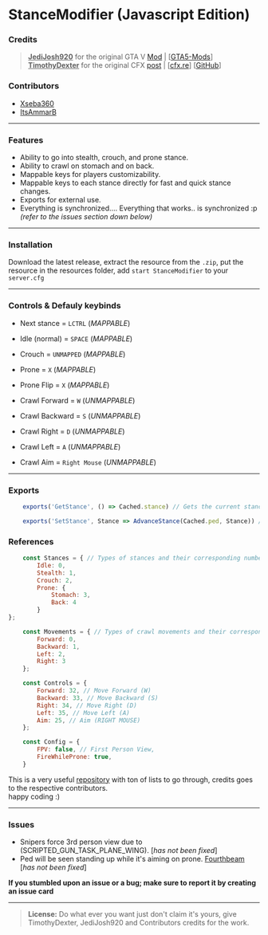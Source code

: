 # StanceModifier (Javascript Edition)

### Credits
> <ins>**JediJosh920**</ins> for the original GTA V [Mod](https://www.gta5-mods.com/scripts/stance) | [[GTA5-Mods](https://www.gta5-mods.com/users/jedijosh920)] <br>
> <ins>**TimothyDexter**</ins> for the original CFX [post](https://forum.cfx.re/t/release-stance-modifier-crouch-and-prone/172038) | [[cfx.re](https://forum.cfx.re/u/timothy_dexter)] [[GitHub](https://github.com/TimothyDexter)] <br>

### Contributors
- [Xseba360](https://github.com/Xseba360)
- [ItsAmmarB](https://github.com/ItsAmmarB)

---

### Features
- Ability to go into stealth, crouch, and prone stance.
- Ability to crawl on stomach and on back.
- Mappable keys for players customizability.
- Mappable keys to each stance directly for fast and quick stance changes.
- Exports for external use. 
- Everything is synchronized.... Everything that works.. is synchronized :p _(refer to the issues section down below)_

---

 ### Installation
Download the latest release, extract the resource from the `.zip`, put the resource in the resources folder, add `start StanceModifier` to your `server.cfg`

---

### Controls & Defauly keybinds
- Next stance = `LCTRL` (_MAPPABLE_)
- Idle (normal) = `SPACE` (_MAPPABLE_)
- Crouch = `UNMAPPED` (_MAPPABLE_)
- Prone = `X` (_MAPPABLE_)
- Prone Flip = `X` (_MAPPABLE_)

- Crawl Forward = `W` (_UNMAPPABLE_)
- Crawl Backward = `S` (_UNMAPPABLE_)
- Crawl Right = `D` (_UNMAPPABLE_)
- Crawl Left = `A` (_UNMAPPABLE_)
- Crawl Aim = `Right Mouse` (_UNMAPPABLE_)

---

### Exports
```js
    exports('GetStance', () => Cached.stance) // Gets the current stance of the ped.
```


```js
    exports('SetStance', Stance => AdvanceStance(Cached.ped, Stance)) // Sets the stance of the ped to the provided stance.
```

### References

```js
    const Stances = { // Types of stances and their corresponding numbers
        Idle: 0,
        Stealth: 1,
        Crouch: 2,
        Prone: {
            Stomach: 3,
            Back: 4
        }
};
```

```js
    const Movements = { // Types of crawl movements and their corresponding numbers
        Forward: 0,
        Backward: 1,
        Left: 2,
        Right: 3
    };
```

```js
    const Controls = {
        Forward: 32, // Move Forward (W)
        Backward: 33, // Move Backward (S)
        Right: 34, // Move Right (D)
        Left: 35, // Move Left (A)
        Aim: 25, // Aim (RIGHT MOUSE)
    };
```

```js
    const Config = {
        FPV: false, // First Person View, 
        FireWhileProne: true,
    }
```

This is a very useful [repository](https://github.com/GTA-Network/GTAVTools/tree/master/GTAVHook) with ton of lists to go through, credits goes to the respective contributors. <br>
happy coding :)

---

### Issues
-	Snipers force 3rd person view due to (SCRIPTED_GUN_TASK_PLANE_WING). [_has not been fixed_]
- Ped will be seen standing up while it's aiming on prone. [Fourthbeam](https://forum.cfx.re/u/fourthbeam/summary)  [_has not been fixed_]

**If you stumbled upon an issue or a bug; make sure to report it by creating an issue card**

---

 > **License:** Do what ever you want just don't claim it's yours, give TimothyDexter, JediJosh920 and Contributors credits for the work.
